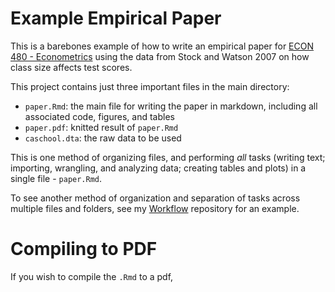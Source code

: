 # Example Empirical Paper

This is a barebones example of how to write an empirical paper for [ECON 480 - Econometrics](https://metricsf19.classes.ryansafner.com) using the data from Stock and Watson 2007 on how class size affects test scores.

This project contains just three important files in the main directory:

- `paper.Rmd`: the main file for writing the paper in markdown, including all associated code, figures, and tables
- `paper.pdf`: knitted result of `paper.Rmd`
- `caschool.dta`: the raw data to be used

This is one method of organizing files, and performing *all* tasks (writing text; importing, wrangling, and analyzing data; creating tables and plots) in a single file - `paper.Rmd`.

To see another method of organization and separation of tasks across multiple files and folders, see my [Workflow](https://github.com/ryansafner/workflow) repository for an example.

# Compiling to PDF

If you wish to compile the `.Rmd` to a pdf, 